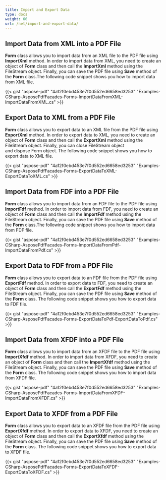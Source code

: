 ```yaml
---
title: Import and Export Data
type: docs
weight: 60
url: /net/import-and-export-data/
---
```


## Import Data from XML into a PDF File

**Form** class allows you to import data from an XML file to the PDF file using **ImportXml** method. In order to import data from XML, you need to create an object of **Form** class and then call the **ImportXml** method using the FileStream object. Finally, you can save the PDF file using **Save** method of the **Form** class.The following code snippet shows you how to import data from XML file. 

{{< gist "aspose-pdf" "4a12f0ebd453e7f0d552ed6658ed3253" "Examples-CSharp-AsposePdfFacades-Forms-ImportDataFromXML-ImportDataFromXML.cs" >}}

## Export Data to XML from a PDF File

**Form** class allows you to export data to an XML file from the PDF file using **ExportXml** method. In order to export data to XML, you need to create an object of **Form** class and then call the **ExportXml** method using the FileStream object. Finally, you can close FileStream object and dispose Form object. The following code snippet shows you how to export data to XML file.

{{< gist "aspose-pdf" "4a12f0ebd453e7f0d552ed6658ed3253" "Examples-CSharp-AsposePdfFacades-Forms-ExportDataToXML-ExportDataToXML.cs" >}}

## Import Data from FDF into a PDF File

**Form** class allows you to import data from an FDF file to the PDF file using **ImportFdf** method. In order to import data from FDF, you need to create an object of **Form** class and then call the **ImportFdf** method using the FileStream object. Finally, you can save the PDF file using **Save** method of the **Form** class.The following code snippet shows you how to import data from FDF file.

{{< gist "aspose-pdf" "4a12f0ebd453e7f0d552ed6658ed3253" "Examples-CSharp-AsposePdfFacades-Forms-ImportDataFromPdf-ImportDataFromPdf.cs" >}}

## Export Data to FDF from a PDF File

**Form** class allows you to export data to an FDF file from the PDF file using **ExportFdf** method. In order to export data to FDF, you need to create an object of **Form** class and then call the **ExportFdf** method using the FileStream object. Finally, you can save the PDF file using **Save** method of the **Form** class. The following code snippet shows you how to export data to FDF file. 

{{< gist "aspose-pdf" "4a12f0ebd453e7f0d552ed6658ed3253" "Examples-CSharp-AsposePdfFacades-Forms-ExportDataToPdf-ExportDataToPdf.cs" >}}

## Import Data from XFDF into a PDF File

**Form** class allows you to import data from an XFDF file to the PDF file using **ImportXfdf** method. In order to import data from XFDF, you need to create an object of **Form** class and then call the **ImportXfdf** method using the FileStream object. Finally, you can save the PDF file using **Save** method of the **Form** class. The following code snippet shows you how to import data from XFDF file.

{{< gist "aspose-pdf" "4a12f0ebd453e7f0d552ed6658ed3253" "Examples-CSharp-AsposePdfFacades-Forms-ImportDataFromXFDF-ImportDataFromXFDF.cs" >}}

## Export Data to XFDF from a PDF File

**Form** class allows you to export data to an XFDF file from the PDF file using **ExportXfdf** method. In order to export data to XFDF, you need to create an object of **Form** class and then call the **ExportXfdf** method using the FileStream object. Finally, you can save the PDF file using **Save** method of the **Form** class. The following code snippet shows you how to export data to XFDF file.

{{< gist "aspose-pdf" "4a12f0ebd453e7f0d552ed6658ed3253" "Examples-CSharp-AsposePdfFacades-Forms-ExportDataToXFDF-ExportDataToXFDF.cs" >}}
